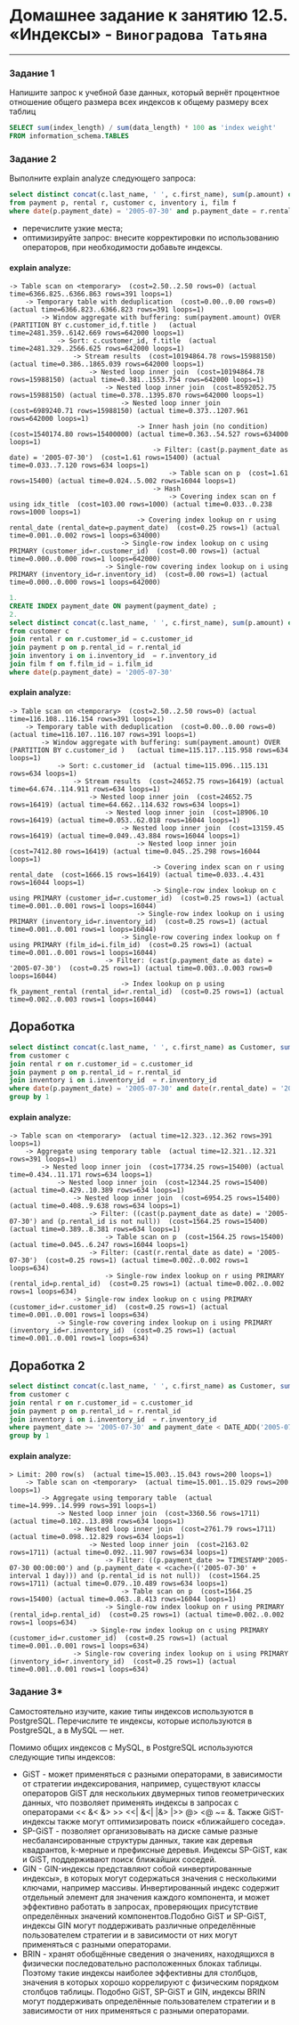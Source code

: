 # Домашнее задание к занятию 12.5. «Индексы» - `Виноградова Татьяна`

---

### Задание 1

Напишите запрос к учебной базе данных, который вернёт процентное отношение общего размера всех индексов к общему размеру всех таблиц
``` SQL
SELECT sum(index_length) / sum(data_length) * 100 as 'index weight' 
FROM information_schema.TABLES
```

### Задание 2

Выполните explain analyze следующего запроса:
```sql
select distinct concat(c.last_name, ' ', c.first_name), sum(p.amount) over (partition by c.customer_id, f.title)
from payment p, rental r, customer c, inventory i, film f
where date(p.payment_date) = '2005-07-30' and p.payment_date = r.rental_date and r.customer_id = c.customer_id and i.inventory_id = r.inventory_id
```
- перечислите узкие места;
- оптимизируйте запрос: внесите корректировки по использованию операторов, при необходимости добавьте индексы.
#### explain analyze:
```
-> Table scan on <temporary>  (cost=2.50..2.50 rows=0) (actual time=6366.825..6366.863 rows=391 loops=1)
    -> Temporary table with deduplication  (cost=0.00..0.00 rows=0) (actual time=6366.823..6366.823 rows=391 loops=1)
        -> Window aggregate with buffering: sum(payment.amount) OVER (PARTITION BY c.customer_id,f.title )   (actual time=2481.359..6142.669 rows=642000 loops=1)
            -> Sort: c.customer_id, f.title  (actual time=2481.329..2566.625 rows=642000 loops=1)
                -> Stream results  (cost=10194864.78 rows=15988150) (actual time=0.386..1865.039 rows=642000 loops=1)
                    -> Nested loop inner join  (cost=10194864.78 rows=15988150) (actual time=0.381..1553.754 rows=642000 loops=1)
                        -> Nested loop inner join  (cost=8592052.75 rows=15988150) (actual time=0.378..1395.870 rows=642000 loops=1)
                            -> Nested loop inner join  (cost=6989240.71 rows=15988150) (actual time=0.373..1207.961 rows=642000 loops=1)
                                -> Inner hash join (no condition)  (cost=1540174.80 rows=15400000) (actual time=0.363..54.527 rows=634000 loops=1)
                                    -> Filter: (cast(p.payment_date as date) = '2005-07-30')  (cost=1.61 rows=15400) (actual time=0.033..7.120 rows=634 loops=1)
                                        -> Table scan on p  (cost=1.61 rows=15400) (actual time=0.024..5.002 rows=16044 loops=1)
                                    -> Hash
                                        -> Covering index scan on f using idx_title  (cost=103.00 rows=1000) (actual time=0.033..0.238 rows=1000 loops=1)
                                -> Covering index lookup on r using rental_date (rental_date=p.payment_date)  (cost=0.25 rows=1) (actual time=0.001..0.002 rows=1 loops=634000)
                            -> Single-row index lookup on c using PRIMARY (customer_id=r.customer_id)  (cost=0.00 rows=1) (actual time=0.000..0.000 rows=1 loops=642000)
                        -> Single-row covering index lookup on i using PRIMARY (inventory_id=r.inventory_id)  (cost=0.00 rows=1) (actual time=0.000..0.000 rows=1 loops=642000)
```                        


``` SQL
1.
CREATE INDEX payment_date ON payment(payment_date) ;
2.
select distinct concat(c.last_name, ' ', c.first_name), sum(p.amount) over (partition by c.customer_id)
from customer c 
join rental r on r.customer_id = c.customer_id
join payment p on p.rental_id = r.rental_id
join inventory i on i.inventory_id  = r.inventory_id 
join film f on f.film_id = i.film_id 
where date(p.payment_date) = '2005-07-30'
```
#### explain analyze:
```
-> Table scan on <temporary>  (cost=2.50..2.50 rows=0) (actual time=116.108..116.154 rows=391 loops=1)
    -> Temporary table with deduplication  (cost=0.00..0.00 rows=0) (actual time=116.107..116.107 rows=391 loops=1)
        -> Window aggregate with buffering: sum(payment.amount) OVER (PARTITION BY c.customer_id )   (actual time=115.117..115.958 rows=634 loops=1)
            -> Sort: c.customer_id  (actual time=115.096..115.131 rows=634 loops=1)
                -> Stream results  (cost=24652.75 rows=16419) (actual time=64.674..114.911 rows=634 loops=1)
                    -> Nested loop inner join  (cost=24652.75 rows=16419) (actual time=64.662..114.632 rows=634 loops=1)
                        -> Nested loop inner join  (cost=18906.10 rows=16419) (actual time=0.053..62.018 rows=16044 loops=1)
                            -> Nested loop inner join  (cost=13159.45 rows=16419) (actual time=0.049..43.884 rows=16044 loops=1)
                                -> Nested loop inner join  (cost=7412.80 rows=16419) (actual time=0.045..25.298 rows=16044 loops=1)
                                    -> Covering index scan on r using rental_date  (cost=1666.15 rows=16419) (actual time=0.033..4.431 rows=16044 loops=1)
                                    -> Single-row index lookup on c using PRIMARY (customer_id=r.customer_id)  (cost=0.25 rows=1) (actual time=0.001..0.001 rows=1 loops=16044)
                                -> Single-row index lookup on i using PRIMARY (inventory_id=r.inventory_id)  (cost=0.25 rows=1) (actual time=0.001..0.001 rows=1 loops=16044)
                            -> Single-row covering index lookup on f using PRIMARY (film_id=i.film_id)  (cost=0.25 rows=1) (actual time=0.001..0.001 rows=1 loops=16044)
                        -> Filter: (cast(p.payment_date as date) = '2005-07-30')  (cost=0.25 rows=1) (actual time=0.003..0.003 rows=0 loops=16044)
                            -> Index lookup on p using fk_payment_rental (rental_id=r.rental_id)  (cost=0.25 rows=1) (actual time=0.002..0.003 rows=1 loops=16044)
```
## Доработка
```sql
select distinct concat(c.last_name, ' ', c.first_name) as Customer, sum(p.amount)  as PaymentSum
from customer c 
join rental r on r.customer_id = c.customer_id
join payment p on p.rental_id = r.rental_id
join inventory i on i.inventory_id  = r.inventory_id 
where date(p.payment_date) = '2005-07-30' and date(r.rental_date) = '2005-07-30'
group by 1
```
#### explain analyze:
```
-> Table scan on <temporary>  (actual time=12.323..12.362 rows=391 loops=1)
    -> Aggregate using temporary table  (actual time=12.321..12.321 rows=391 loops=1)
        -> Nested loop inner join  (cost=17734.25 rows=15400) (actual time=0.434..11.171 rows=634 loops=1)
            -> Nested loop inner join  (cost=12344.25 rows=15400) (actual time=0.429..10.389 rows=634 loops=1)
                -> Nested loop inner join  (cost=6954.25 rows=15400) (actual time=0.408..9.638 rows=634 loops=1)
                    -> Filter: ((cast(p.payment_date as date) = '2005-07-30') and (p.rental_id is not null))  (cost=1564.25 rows=15400) (actual time=0.389..8.381 rows=634 loops=1)
                        -> Table scan on p  (cost=1564.25 rows=15400) (actual time=0.045..6.247 rows=16044 loops=1)
                    -> Filter: (cast(r.rental_date as date) = '2005-07-30')  (cost=0.25 rows=1) (actual time=0.002..0.002 rows=1 loops=634)
                        -> Single-row index lookup on r using PRIMARY (rental_id=p.rental_id)  (cost=0.25 rows=1) (actual time=0.002..0.002 rows=1 loops=634)
                -> Single-row index lookup on c using PRIMARY (customer_id=r.customer_id)  (cost=0.25 rows=1) (actual time=0.001..0.001 rows=1 loops=634)
            -> Single-row covering index lookup on i using PRIMARY (inventory_id=r.inventory_id)  (cost=0.25 rows=1) (actual time=0.001..0.001 rows=1 loops=634)
```

## Доработка 2
```sql
select distinct concat(c.last_name, ' ', c.first_name) as Customer, sum(p.amount)  as PaymentSum
from customer c 
join rental r on r.customer_id = c.customer_id
join payment p on p.rental_id = r.rental_id
join inventory i on i.inventory_id  = r.inventory_id 
where payment_date >= '2005-07-30' and payment_date < DATE_ADD('2005-07-30', INTERVAL 1 DAY)
group by 1
```
#### explain analyze:
```
> Limit: 200 row(s)  (actual time=15.003..15.043 rows=200 loops=1)
    -> Table scan on <temporary>  (actual time=15.001..15.029 rows=200 loops=1)
        -> Aggregate using temporary table  (actual time=14.999..14.999 rows=391 loops=1)
            -> Nested loop inner join  (cost=3360.56 rows=1711) (actual time=0.102..13.898 rows=634 loops=1)
                -> Nested loop inner join  (cost=2761.79 rows=1711) (actual time=0.098..12.829 rows=634 loops=1)
                    -> Nested loop inner join  (cost=2163.02 rows=1711) (actual time=0.092..11.907 rows=634 loops=1)
                        -> Filter: ((p.payment_date >= TIMESTAMP'2005-07-30 00:00:00') and (p.payment_date < <cache>(('2005-07-30' + interval 1 day))) and (p.rental_id is not null))  (cost=1564.25 rows=1711) (actual time=0.079..10.489 rows=634 loops=1)
                            -> Table scan on p  (cost=1564.25 rows=15400) (actual time=0.063..8.413 rows=16044 loops=1)
                        -> Single-row index lookup on r using PRIMARY (rental_id=p.rental_id)  (cost=0.25 rows=1) (actual time=0.002..0.002 rows=1 loops=634)
                    -> Single-row index lookup on c using PRIMARY (customer_id=r.customer_id)  (cost=0.25 rows=1) (actual time=0.001..0.001 rows=1 loops=634)
                -> Single-row covering index lookup on i using PRIMARY (inventory_id=r.inventory_id)  (cost=0.25 rows=1) (actual time=0.001..0.001 rows=1 loops=634)
```

### Задание 3*

Самостоятельно изучите, какие типы индексов используются в PostgreSQL. Перечислите те индексы, которые используются в PostgreSQL, а в MySQL — нет.

Помимо общих индексов с MySQL, в PostgreSQL используются следующие типы индексов:

* GiST -  может применяться с разными операторами, в зависимости от стратегии индексирования, например, существуют  классы операторов GiST для нескольких двумерных типов геометрических данных, что позволяет применять индексы в запросах с операторами <<   &<   &>   >>   <<|   &<|   |&>   |>>   @>   <@   ~=   &. Также GiST-индексы также могут оптимизировать поиск «ближайшего соседа».
* SP-GiST - позволяет организовывать на диске самые разные несбалансированные структуры данных, такие как деревья квадрантов, k-мерные и префиксные деревья. Индексы SP-GiST, как и GiST, поддерживают поиск ближайших соседей.
* GIN - GIN-индексы представляют собой «инвертированные индексы», в которых могут содержаться значения с несколькими ключами, например массивы. Инвертированный индекс содержит отдельный элемент для значения каждого компонента, и может эффективно работать в запросах, проверяющих присутствие определённых значений компонентов.Подобно GiST и SP-GiST, индексы GIN могут поддерживать различные определённые пользователем стратегии и в зависимости от них могут применяться с разными операторами.
* BRIN - хранят обобщённые сведения о значениях, находящихся в физически последовательно расположенных блоках таблицы. Поэтому такие индексы наиболее эффективны для столбцов, значения в которых хорошо коррелируют с физическим порядком столбцов таблицы. Подобно GiST, SP-GiST и GIN, индексы BRIN могут поддерживать определённые пользователем стратегии и в зависимости от них применяться с разными операторами.
